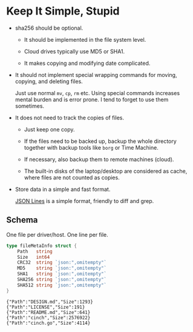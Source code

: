 # Keep It Simple, Stupid

- sha256 should be optional.

    * It should be implemented in the file system level.

    * Cloud drives typically use MD5 or SHA1.

    * It makes copying and modifying date complicated.

- It should not implement special wrapping commands for moving, copying, and deleting files.

    Just use normal `mv`, `cp`, `rm` etc. Using special commands increases mental burden and is error prone. I tend to forget to use them sometimes.

- It does not need to track the copies of files.

    * Just keep one copy.
    
    * If the files need to be backed up, backup the whole directory together with backup tools like `borg` or Time Machine.

    * If necessary, also backup them to remote machines (cloud).

    * The built-in disks of the laptop/desktop are considered as cache, where files are not counted as copies.

- Store data in a simple and fast format.

    [JSON Lines][jsonl] is a simple format, friendly to diff and grep.

[jsonl]: https://jsonlines.org/

## Schema

One file per driver/host.
One line per file.

```go
type fileMetaInfo struct {
	Path   string
	Size   int64
	CRC32  string `json:",omitempty"`
	MD5    string `json:",omitempty"`
	SHA1   string `json:",omitempty"`
	SHA256 string `json:",omitempty"`
	SHA512 string `json:",omitempty"`
}
```

```jsonl
{"Path":"DESIGN.md","Size":1293}
{"Path":"LICENSE","Size":191}
{"Path":"README.md","Size":641}
{"Path":"cinch","Size":2576922}
{"Path":"cinch.go","Size":4114}
```
